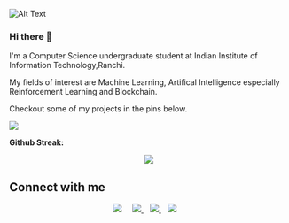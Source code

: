![Alt Text](https://media.giphy.com/media/13HgwGsXF0aiGY/giphy.gif)

### Hi there 👋
I'm a Computer Science undergraduate student at Indian Institute of Information Technology,Ranchi.

My fields of interest are Machine Learning, Artifical Intelligence especially Reinforcement Learning and Blockchain.

Checkout some of my projects in the pins below.


![](https://komarev.com/ghpvc/?username=Kashyapdevesh)

**Github Streak:**
<p align = "center">
  <img src = "https://github-readme-streak-stats.herokuapp.com/?user=Kashyapdevesh">
</p>

## Connect with me

  <p align="center">
    <a target="_blank"href="https://www.linkedin.com/in/devesh-kashyap-15b6361a0"><img src="https://img.shields.io/badge/linkedin-%230077B5.svg?&style=for-the-badge&logo=linkedin&logoColor=white" /></a>&nbsp;&nbsp;&nbsp;&nbsp;
    <a href="https://www.kaggle.com/deveshkashyap">
    <img src="https://img.shields.io/badge/Kaggle-20BEFF?style=for-the-badge&logo=Kaggle&logoColor=white" />        
  </a>&nbsp;&nbsp;
     <a href="https://medium.com/@kashyapdevesh20">
    <img src="https://img.shields.io/badge/Medium-12100E?style=for-the-badge&logo=medium&logoColor=white" />        
  </a>&nbsp;&nbsp;  
    <a href="mailto:kashyapdevesh30@gmail.com?hl="en"><img src="https://img.shields.io/badge/gmail-%23D14836.svg?&style=for-the-badge&logo=gmail&logoColor=white" /></a>&nbsp;&nbsp;&nbsp;&nbsp;
  </p>


<!--
**Kashyapdevesh/Kashyapdevesh** is a ✨ _special_ ✨ repository because its `README.md` (this file) appears on your GitHub profile.

Here are some ideas to get you started:

- 🔭 I’m currently working on ...
- 🌱 I’m currently learning ...
- 👯 I’m looking to collaborate on ...
- 🤔 I’m looking for help with ...
- 💬 Ask me about ...
- 📫 How to reach me: ...
- 😄 Pronouns: ...
- ⚡ Fun fact: ...
-->
